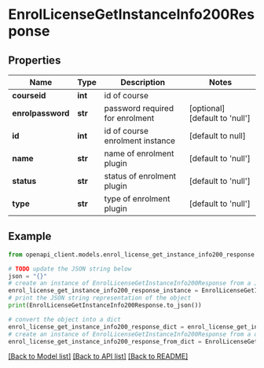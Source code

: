 # EnrolLicenseGetInstanceInfo200Response


## Properties

Name | Type | Description | Notes
------------ | ------------- | ------------- | -------------
**courseid** | **int** | id of course | 
**enrolpassword** | **str** | password required for enrolment | [optional] [default to 'null']
**id** | **int** | id of course enrolment instance | [default to null]
**name** | **str** | name of enrolment plugin | [default to 'null']
**status** | **str** | status of enrolment plugin | [default to 'null']
**type** | **str** | type of enrolment plugin | [default to 'null']

## Example

```python
from openapi_client.models.enrol_license_get_instance_info200_response import EnrolLicenseGetInstanceInfo200Response

# TODO update the JSON string below
json = "{}"
# create an instance of EnrolLicenseGetInstanceInfo200Response from a JSON string
enrol_license_get_instance_info200_response_instance = EnrolLicenseGetInstanceInfo200Response.from_json(json)
# print the JSON string representation of the object
print(EnrolLicenseGetInstanceInfo200Response.to_json())

# convert the object into a dict
enrol_license_get_instance_info200_response_dict = enrol_license_get_instance_info200_response_instance.to_dict()
# create an instance of EnrolLicenseGetInstanceInfo200Response from a dict
enrol_license_get_instance_info200_response_from_dict = EnrolLicenseGetInstanceInfo200Response.from_dict(enrol_license_get_instance_info200_response_dict)
```
[[Back to Model list]](../README.md#documentation-for-models) [[Back to API list]](../README.md#documentation-for-api-endpoints) [[Back to README]](../README.md)


